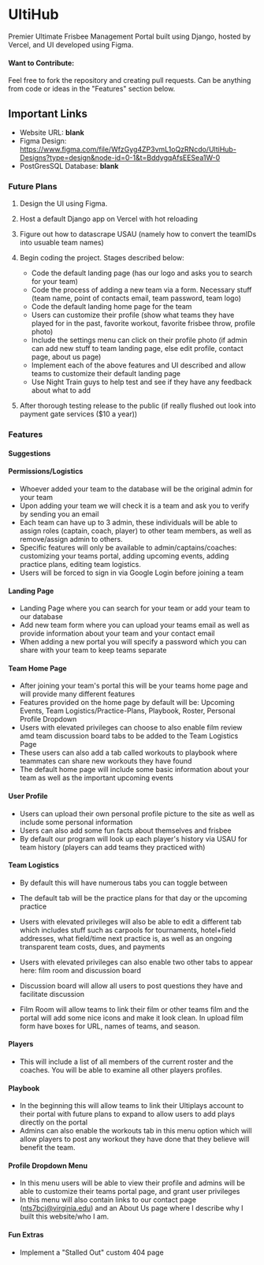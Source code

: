 # UltiHub
Premier Ultimate Frisbee Management Portal built using Django, hosted by Vercel, and UI developed using Figma.

#### Want to Contribute:
Feel free to fork the repository and creating pull requests. Can be anything from code or ideas in the "Features" section below.

## Important Links
* Website URL: __blank__
* Figma Design: https://www.figma.com/file/WfzGyg4ZP3vmL1oQzRNcdo/UltiHub-Designs?type=design&node-id=0-1&t=BddygqAfsEESea1W-0
* PostGresSQL Database: __blank__

### Future Plans
1. Design the UI using Figma. 

2. Host a default Django app on Vercel with hot reloading

3. Figure out how to datascrape USAU (namely how to convert the teamIDs into usuable team names)

4. Begin coding the project. Stages described below:
    - Code the default landing page (has our logo and asks you to search for your team)
    - Code the process of adding a new team via a form. Necessary stuff (team name, point of contacts email, team password, team logo)
    - Code the default landing home page for the team
    - Users can customize their profile (show what teams they have played for in the past, favorite workout, favorite frisbee throw, profile photo)
    - Include the settings menu can click on their profile photo (if admin can add new stuff to team landing page, else edit profile, contact page, about us page)
    - Implement each of the above features and UI described and allow teams to customize their default landing page
    - Use Night Train guys to help test and see if they have any feedback about what to add

5. After thorough testing release to the public (if really flushed out look into payment gate services ($10 a year))

### Features

#### Suggestions

#### Permissions/Logistics
* Whoever added your team to the database will be the original admin for your team
* Upon adding your team we will check it is a team and ask you to verify by sending you an email
* Each team can have up to 3 admin, these individuals will be able to assign roles (captain, coach, player) to other team members,
as well as remove/assign admin to others.
* Specific features will only be available to admin/captains/coaches: customizing your teams portal, adding upcoming events, adding practice plans, editing team logistics.
* Users will be forced to sign in via Google Login before joining a team

#### Landing Page
* Landing Page where you can search for your team or add your team to our database
* Add new team form where you can upload your teams email as well as provide information about your team and your contact email
* When adding a new portal you will specify a password which you can share with your team to keep teams separate

#### Team Home Page
* After joining your team's portal this will be your teams home page and will provide many different features
* Features provided on the home page by default will be: Upcoming Events, Team Logistics/Practice-Plans, Playbook, Roster, Personal Profile Dropdown
* Users with elevated privileges can choose to also enable film review amd team discussion board tabs to be added to the Team Logistics Page
* These users can also add a tab called workouts to playbook where teammates can share new workouts they have found
* The default home page will include some basic information about your team as well as the important upcoming events

#### User Profile
* Users can upload their own personal profile picture to the site as well as include some personal information
* Users can also add some fun facts about themselves and frisbee
* By default our program will look up each player's history via USAU for team history (players can add teams they practiced with)

#### Team Logistics
* By default this will have numerous tabs you can toggle between
* The default tab will be the practice plans for that day or the upcoming practice
* Users with elevated privileges will also be able to edit a different tab which includes stuff such as carpools for tournaments, 
hotel+field addresses, what field/time next practice is, as well as an ongoing transparent team costs, dues, and payments

* Users with elevated privileges can also enable two other tabs to appear here: film room and discussion board
* Discussion board will allow all users to post questions they have and facilitate discussion
* Film Room will allow teams to link their film or other teams film and the portal will add some nice icons and make it look clean. In upload film form have boxes for URL, names of teams, and season.

#### Players
* This will include a list of all members of the current roster and the coaches. You will be able to examine all other players profiles.

#### Playbook
* In the beginning this will allow teams to link their Ultiplays account to their portal with future plans to expand to allow users to
add plays directly on the portal
* Admins can also enable the workouts tab in this menu option which will allow players to post any workout they have done that
they believe will benefit the team.

#### Profile Dropdown Menu
* In this menu users will be able to view their profile and admins will be able to customize their teams portal page, and grant user privileges
* In this menu will also contain links to our contact page (nts7bcj@virginia.edu) and an About Us page where I describe why I built this website/who I am.

#### Fun Extras
* Implement a "Stalled Out" custom 404 page
